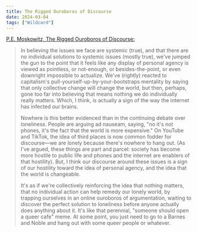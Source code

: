 ```yaml
---
title: The Rigged Ouroboros of Discourse
date: 2024-03-04
tags: ["Wildcard"]
---
```


[P.E. Moskowitz, The Rigged Ouroboros of Discourse:](https://mentalhellth.xyz/p/the-rigged-ouroboros-of-discourse)

> In believing the issues we face are systemic (true), and that there are no individual solutions to systemic issues (mostly true), we've jumped the gun to the point that it feels like any display of personal agency is viewed as pointless, or not-enough, or besides-the-point, or even downright impossible to actualize. We've (rightly) reacted to capitalism's pull-yourself-up-by-your-bootstraps mentality by saying that only collective change will change the world, but then, perhaps, gone too far into believing that means nothing we do individually really matters. Which, I think, is actually a sign of the way the internet has infected our brains.
>
> Nowhere is this better evidenced than in the continuing debate over loneliness. People are arguing ad nauseam, saying, "no it's not phones, it's the fact that the world is more expensive." On YouTube and TikTok, the idea of third places is now common fodder for discourse—we are lonely because there's nowhere to hang out. (As I've argued, these things are part and parcel: society has become more hostile to public life and phones and the internet are enablers of that hostility). But, I think our discourse around these issues is a sign of our hostility toward the idea of personal agency, and the idea that the world is changeable.
>
> It's as if we're collectively reinforcing the idea that nothing matters, that no individual action can help remedy our lonely world, by trapping ourselves in an online ouroboros of argumentation, waiting to discover the perfect solution to loneliness before anyone actually does anything about it. It's like that perennial, "someone should open a queer cafe" meme. At some point, you just need to go to a Barnes and Noble and hang out with some queer people or whatever.
